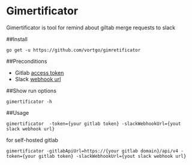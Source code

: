 # Gimertificator
Gimertificator is tool for remind about giltab merge requests to slack

##Install
```shell script
go get -u https://github.com/vortgo/gimretificator
```
##Preconditions

* Gitlab [access token](https://docs.gitlab.com/ee/user/profile/personal_access_tokens.html)  
* Slack [webhook url](https://api.slack.com/messaging/webhooks)

##Show run options

```shell script
gimertificator -h
```

##Usage

```shell script
gimertificator  -token={your gitlab token} -slackWebhookUrl={yout slack webhook url}
```
for self-hosted gitlab
```shell script
gimertificator -gitlabApiUrl=https://{your gitlab domain}/api/v4 -token={your gitlab token} -slackWebhookUrl={yout slack webhook url}
```